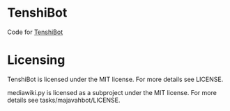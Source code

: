 # TenshiBot
 
Code for [TenshiBot](https://en.wikipedia.org/wiki/User:TenshiBot)


# Licensing

TenshiBot is licensed under the MIT license. For more details see LICENSE.

mediawiki.py is licensed as a subproject under the MIT license. For more details see tasks/majavahbot/LICENSE.
